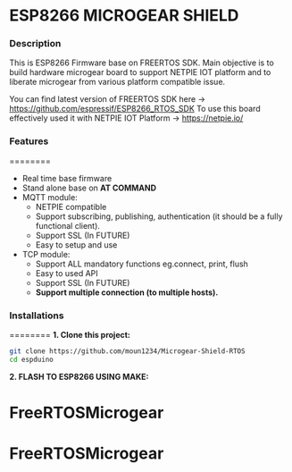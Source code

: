 # ESP8266 MICROGEAR SHIELD

### Description
This is ESP8266 Firmware base on FREERTOS SDK. 
Main objective is to build hardware microgear board to support NETPIE IOT platform
and to liberate microgear from various platform compatible issue.


You can find latest version of FREERTOS SDK here -> https://github.com/espressif/ESP8266_RTOS_SDK
To use this board effectively used it with NETPIE IOT Platform -> https://netpie.io/

### Features
========
- Real time base firmware 
- Stand alone base on **AT COMMAND**
- MQTT module: 
    + NETPIE compatible
    + Support subscribing, publishing, authentication (it should be a fully functional client).
    + Support SSL (In FUTURE)
    + Easy to setup and use
- TCP module:
    + Support ALL mandatory functions eg.connect, print, flush 
    + Easy to used API
    + Support SSL (In FUTURE)
    + **Support multiple connection (to multiple hosts).**
    
### Installations
========
**1. Clone this project:**
```bash
git clone https://github.com/moun1234/Microgear-Shield-RTOS
cd espduino
```
**2. FLASH TO ESP8266 USING MAKE:**








# FreeRTOSMicrogear
# FreeRTOSMicrogear
